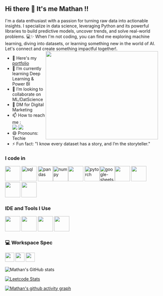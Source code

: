 ## Hi there 👋 It's me Mathan !!

I'm a data enthusiast with a passion for turning raw data into actionable insights. I specialize in data science, leveraging Python and its powerful libraries to build predictive models, uncover trends, and solve real-world problems. 💻✨
When I'm not coding, you can find me exploring machine learning, diving into datasets, or learning something new in the world of AI. Let's connect and create something impactful together!.
<img align="right" width="370" height="290" src="https://www.pinterest.com/pin/data-analytics-animation--311381761730704419/.gif">
- 🔭 Here's my [portfolio](https://hareesh.web.app/)                                                 
- 🌱 I’m currently learning Deep Learning & Power BI
- 👯 I’m looking to collaborate on ML/DatScience
- 💬 DM for Digital Marketing
- 📫 How to reach me :
<br /> [<img src="https://img.shields.io/badge/Twitter-1DA1F2?style=for-the-badge&logo=twitter&logoColor=white" />](https://twitter.com/hareesh_dev) [<img src="https://img.shields.io/badge/LinkedIn-0077B5?style=for-the-badge&logo=linkedin&logoColor=white" />](https://www.linkedin.com/in/mathan03/)
- 😄 Pronouns: Techie
- ⚡ Fun fact: "I know every dataset has a story, and I’m the storyteller."


### I code in
<img height="50" width="50" src="https://img.icons8.com/color/48/000000/python.png" /> <img width="50" height="50" src="https://img.icons8.com/arcade/48/sql.png" alt="sql"/>
<img width="50" height="50" src="https://img.icons8.com/color/50/pandas.png" alt="pandas"/><img width="50" height="50" src="https://img.icons8.com/color/50/numpy.png" alt="numpy"/><img height="50" width="50" src="https://img.icons8.com/color/48/000000/tensorflow.png"/>
<img width="50" height="50" src="https://img.icons8.com/fluency/48/pytorch.png" alt="pytorch"/><img width="50" height="50" src="https://img.icons8.com/color/50/google-sheets.png" alt="google-sheets"/><img height="50" width="50" src="https://img.icons8.com/color/48/000000/c-programming.png" /> <img height="50" width="50" src="https://img.icons8.com/color/48/000000/java-coffee-cup-logo.png" /><img height="50" width="50" src="https://img.icons8.com/color/48/000000/html-5.png" /> <img height="50" width="50" src="https://img.icons8.com/color/48/000000/css3.png" />

### IDE and Tools I Use
<img height="50" width="50" src="https://img.icons8.com/color/48/000000/visual-studio-code-2019.png"/> <img height="50" width="50" src="https://img.icons8.com/color/48/000000/pycharm.png"/> <img height="50" width="50" src="https://img.icons8.com/color/50/000000/git.png"/> <img height="50" width="50" src="https://img.icons8.com/dusk/64/000000/anaconda.png"/> 


### 💻 Workspace Spec
<img height="30" src="https://img.shields.io/badge/Macbook-Pro_M1-ED1C24?style=for-the-badge&logo=apple&logoColor=white"/> <img height="30" src="https://img.shields.io/badge/NVIDIA-GTX1650-76B900?style=for-the-badge&logo=nvidia&logoColor=white"/>  <img height="30" src="https://img.shields.io/badge/AMD-Ryzen_5_4600H-ED1C24?style=for-the-badge&logo=amd&logoColor=white"/> 


![Mathan's GitHub stats](https://github-readme-stats.vercel.app/api?username=mathan-r&theme=dark&show_icons=true&&hide=issues,contribs)

[![Leetcode Stats](https://leetcard.jacoblin.cool/mathan?ext=contest&theme=dark)](https://leetcode.com/hareeshprogrammer)

[![Mathan's github activity graph](https://github-readme-activity-graph.vercel.app/graph?username=mathan-r&bg_color=000000&color=ffffff&line=51f565&point=ffffff&area=true&hide_border=true)](https://github.com/mathan-ponraj/github-readme-activity-graph)
